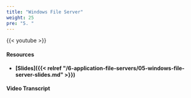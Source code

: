 ```yaml
---
title: "Windows File Server"
weight: 25
pre: "5. "
---
```


{{< youtube  >}}

#### Resources

* **[Slides]({{< relref "/6-application-file-servers/05-windows-file-server-slides.md" >}})**

#### Video Transcript
